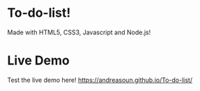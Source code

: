 # To-do-list!
Made with HTML5, CSS3, Javascript and Node.js! 

# Live Demo 

Test the live demo here! https://andreasoun.github.io/To-do-list/


